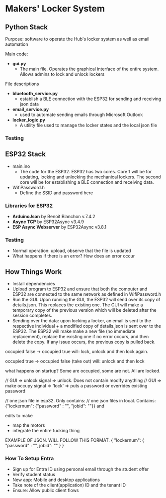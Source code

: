 # Makers' Locker System


## Python Stack
Purpose: software to operate the Hub's locker system as well as email automation 


Main code:
- **gui.py**
    - The main file. Operates the graphical interface of the entire system. Allows admins to lock and unlock lockers


File descriptions
- **bluetooth_service.py**
    - establish a BLE connection with the ESP32 for sending and receiving json data
- **email_service.py**
    - used to automate sending emails through Microsoft Outlook
- **locker_logic.py**
    - A utility file used to manage the locker states and the local json file

### Testing


## ESP32 Stack
- main.ino
    - The code for the ESP32. ESP32 has two cores. Core 1 will be for updating, locking and unlocking the mechanical lockers. The second core will be for establishing a BLE connection and receiving data.
- WifiPassword.h
    - Define the SSID and password here


### Libraries for ESP32
- **ArduinoJson** by Benoit Blanchon v.7.4.2
- **Async TCP** by ESP32Async v3.4.9
- **ESP Async Webserver** by ESP32Async v3.8.1


### Testing
- Normal operation: upload, observe that the file is updated
- What happens if there is an error? How does an error occur

## How Things Work
- Install dependencies
- Upload program to ESP32 and ensure that both the computer and ESP32 are connected to the same network as defined in WifiPassword.h
- Run the GUI. Upon running the GUI, the ESP32 will send over its copy of details.json. This replaces the existing one. The GUI will make a temporary copy of the previous version which will be deleted after the session completes.
- Sending over the data: upon locking a locker, an email is sent to the respective individual + a modified copy of details.json is sent over to the ESP32. The ESP32 will make make a new file (no immediate replacement), replace the existing one if no error occurs, and then delete the copy. If any issue occurs, the previous copy is pulled back.



occupied false -> occupied true
will: lock, unlock and then lock again.

occupied true -> occupied false (take out)
will: unlock and then lock

what happens on startup? Some are occupied, some are not. All are locked. 



// GUI => unlock signal => unlock. Does not contain modify anything
// GUI => make occupy signal => 'lock' => puts a password or overrides existing password  


// one json file in esp32. Only contains: 
// one json files in local. Contains: {"lockernum": {"password" : "", "jobid": ""}} and 

edits to make
- map the motors
- integrate the entire fucking thing


EXAMPLE OF JSON. WILL FOLLOW THIS FORMAT.
{
    "lockernum": 
        {
            "password" : "", 
            jobid": ""
        }
}




### How To Setup Entra
- Sign up for Entra ID using personal email through the student offer
- Verify student status
- New app: Mobile and desktop applications
- Take note of the client(application) ID and the tenant ID
- Ensure: Allow public client flows
